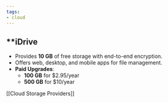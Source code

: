 ```yaml
---
tags: 
- cloud
---
```


## **iDrive

- Provides **10 GB** of free storage with end-to-end encryption.
- Offers web, desktop, and mobile apps for file management.
- **Paid Upgrades**:
    - **100 GB** for $2.95/year
    - **500 GB** for $10/year

[[Cloud Storage Providers]]
